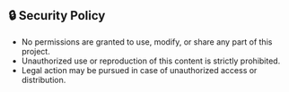 ## 🔒 Security Policy

- No permissions are granted to use, modify, or share any part of this project.
- Unauthorized use or reproduction of this content is strictly prohibited.
- Legal action may be pursued in case of unauthorized access or distribution.
